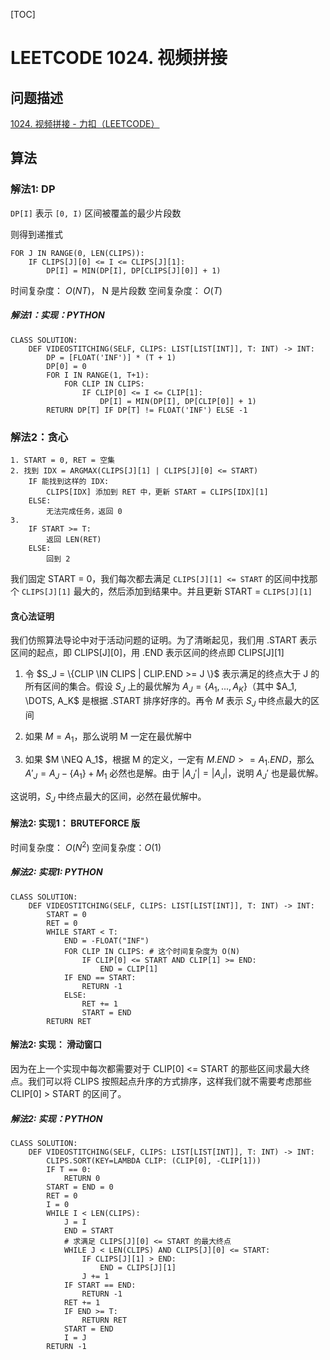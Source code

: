 [TOC]

# LEETCODE 1024. 视频拼接

## 问题描述

[1024. 视频拼接 - 力扣（LEETCODE）](HTTPS://LEETCODE-CN.COM/PROBLEMS/VIDEO-STITCHING/)

## 算法

### 解法1: DP

`DP[I]` 表示 `[0, I)` 区间被覆盖的最少片段数

则得到递推式

```
FOR J IN RANGE(0, LEN(CLIPS)):
    IF CLIPS[J][0] <= I <= CLIPS[J][1]:
        DP[I] = MIN(DP[I], DP[CLIPS[J][0]] + 1) 
```

时间复杂度： $O(NT)$， N 是片段数
空间复杂度： $O(T)$


##### 解法1：实现：PYTHON

```
CLASS SOLUTION:
    DEF VIDEOSTITCHING(SELF, CLIPS: LIST[LIST[INT]], T: INT) -> INT:
        DP = [FLOAT('INF')] * (T + 1)
        DP[0] = 0
        FOR I IN RANGE(1, T+1):
            FOR CLIP IN CLIPS:
                IF CLIP[0] <= I <= CLIP[1]:
                    DP[I] = MIN(DP[I], DP[CLIP[0]] + 1)
        RETURN DP[T] IF DP[T] != FLOAT('INF') ELSE -1
```

### 解法2：贪心

```
1. START = 0, RET = 空集
2. 找到 IDX = ARGMAX(CLIPS[J][1] | CLIPS[J][0] <= START)
    IF 能找到这样的 IDX:
        CLIPS[IDX] 添加到 RET 中，更新 START = CLIPS[IDX][1]
    ELSE:
        无法完成任务，返回 0
3. 
    IF START >= T: 
        返回 LEN(RET)
    ELSE:
        回到 2
```

我们固定 START = 0，我们每次都去满足 `CLIPS[J][1] <= START` 的区间中找那个 `CLIPS[J][1]` 最大的，然后添加到结果中。并且更新 START = `CLIPS[J][1]`
#### 贪心法证明

我们仿照算法导论中对于活动问题的证明。为了清晰起见，我们用 .START 表示区间的起点，即 CLIPS[J][0]，用 .END 表示区间的终点即 CLIPS[J][1]

1. 令 $S_J = \{CLIP \IN CLIPS | CLIP.END >= J \}$ 表示满足的终点大于 J 的所有区间的集合。假设 $S_J$ 上的最优解为 $A_J = \{A_1, ..., A_K\}$（其中 $A_1, \DOTS, A_K$ 是根据 .START 排序好序的。再令 $M$ 表示 $S_J$ 中终点最大的区间

2. 如果 $M = A_1$，那么说明 M 一定在最优解中
3. 如果 $M \NEQ A_1$，根据 M 的定义，一定有 $M.END >= A_1.END$，那么 $A'_J = A_J - \{A_1\} + {M_1}$ 必然也是解。由于  $| A_J' | = | A_J |$，说明 $A_J'$ 也是最优解。

这说明，$S_J$ 中终点最大的区间，必然在最优解中。


#### 解法2: 实现1： BRUTEFORCE 版

时间复杂度： $O(N^2)$
空间复杂度：$O(1)$

##### 解法2: 实现1: PYTHON

```
CLASS SOLUTION:
    DEF VIDEOSTITCHING(SELF, CLIPS: LIST[LIST[INT]], T: INT) -> INT:
        START = 0
        RET = 0
        WHILE START < T:
            END = -FLOAT("INF")
            FOR CLIP IN CLIPS: # 这个时间复杂度为 O(N)
                IF CLIP[0] <= START AND CLIP[1] >= END:
                    END = CLIP[1]
            IF END == START:
                RETURN -1
            ELSE:
                RET += 1
                START = END
        RETURN RET
```

#### 解法2: 实现： 滑动窗口


因为在上一个实现中每次都需要对于 CLIP[0] <= START 的那些区间求最大终点。我们可以将 CLIPS 按照起点升序的方式排序，这样我们就不需要考虑那些 CLIP[0] > START 的区间了。

##### 解法2: 实现：PYTHON

```
CLASS SOLUTION:
    DEF VIDEOSTITCHING(SELF, CLIPS: LIST[LIST[INT]], T: INT) -> INT:
        CLIPS.SORT(KEY=LAMBDA CLIP: (CLIP[0], -CLIP[1]))
        IF T == 0:
            RETURN 0
        START = END = 0 
        RET = 0 
        I = 0  
        WHILE I < LEN(CLIPS):
            J = I 
            END = START
            # 求满足 CLIPS[J][0] <= START 的最大终点
            WHILE J < LEN(CLIPS) AND CLIPS[J][0] <= START:
                IF CLIPS[J][1] > END:
                    END = CLIPS[J][1]
                J += 1
            IF START == END:
                RETURN -1
            RET += 1
            IF END >= T:
                RETURN RET
            START = END
            I = J
        RETURN -1
```
